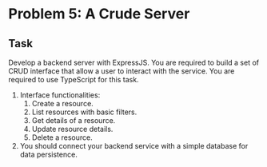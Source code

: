 # Problem 5: A Crude Server

## Task

Develop a backend server with ExpressJS. You are required to build a set of CRUD interface that allow a user to interact with the service. You are required to use TypeScript for this task.

1. Interface functionalities:
   1. Create a resource.
   2. List resources with basic filters.
   3. Get details of a resource.
   4. Update resource details.
   5. Delete a resource.
2. You should connect your backend service with a simple database for data persistence.
